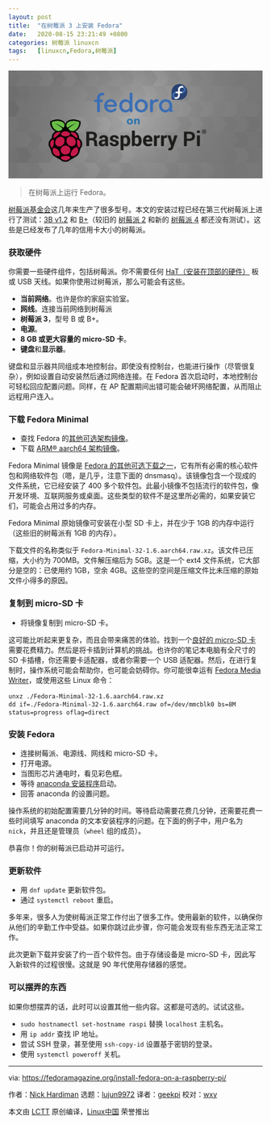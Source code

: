 ```yaml
---
layout: post
title:	"在树莓派 3 上安装 Fedora"
date:	2020-08-15 23:21:49 +0800 
categories:	树莓派 linuxcn 
tags:	[linuxcn,Fedora,树莓派]
---
```



![](/Asserts/Images/album/202008/15/232153dxw9jan3l2jg3aii.png)



> 
> 在树莓派上运行 Fedora。
> 
> 
> 


[树莓派基金会](https://www.raspberrypi.org/about/)这几年来生产了很多型号。本文的安装过程已经在第三代树莓派上进行了测试：[3B v1.2](https://www.raspberrypi.org/products/raspberry-pi-3-model-b/) 和 [B+](https://www.raspberrypi.org/products/raspberry-pi-3-model-b-plus/)（较旧的 [树莓派 2](https://www.raspberrypi.org/products/raspberry-pi-2-model-b/) 和新的 [树莓派 4](https://www.raspberrypi.org/products/raspberry-pi-4-model-b/) 都还没有测试）。这些是已经发布了几年的信用卡大小的树莓派。


### 获取硬件


你需要一些硬件组件，包括树莓派。你不需要任何 [HaT（安装在顶部的硬件）](https://www.raspberrypi.org/blog/introducing-raspberry-pi-hats/) 板或 USB 天线。如果你使用过树莓派，那么可能会有这些。


* **当前网络**。也许是你的家庭实验室。
* **网线**。连接当前网络到树莓派
* **树莓派 3**，型号 B 或 B+。
* **电源**。
* **8 GB 或更大容量的 micro-SD 卡**。
* **键盘**和**显示器**。


键盘和显示器共同组成本地控制台。即使没有控制台，也能进行操作（尽管很复杂），例如设置自动安装然后通过网络连接。在 Fedora 首次启动时，本地控制台可轻松回应配置问题。同样，在 AP 配置期间出错可能会破坏网络配置，从而阻止远程用户连入。


### 下载 Fedora Minimal


* 查找 Fedora 的[其他可选架构镜像](https://alt.fedoraproject.org/alt/)。
* 下载 [ARM® aarch64 架构镜像](https://download.fedoraproject.org/pub/fedora-secondary/releases/32/Spins/aarch64/images/Fedora-Minimal-32-1.6.aarch64.raw.xz)。


Fedora Minimal 镜像是 [Fedora 的其他可选下载之一](https://alt.fedoraproject.org/)，它有所有必需的核心软件包和网络软件包（嗯，是几乎，注意下面的 dnsmasq）。该镜像包含一个现成的文件系统，它已经安装了 400 多个软件包。此最小镜像不包括流行的软件包，像开发环境、互联网服务或桌面。这些类型的软件不是这里所必需的，如果安装它们，可能会占用过多的内存。


Fedora Minimal 原始镜像可安装在小型 SD 卡上，并在少于 1GB 的内存中运行（这些旧的树莓派有 1GB 的内存）。


下载文件的名称类似于 `Fedora-Minimal-32-1.6.aarch64.raw.xz`。该文件已压缩，大小约为 700MB。文件解压缩后为 5GB。这是一个 ext4 文件系统，它大部分是空的：已使用约 1GB，空余 4GB。这些空的空间是压缩文件比未压缩的原始文件小得多的原因。


### 复制到 micro-SD 卡


* 将镜像复制到 micro-SD 卡。


这可能比听起来更复杂，而且会带来痛苦的体验。找到一个[良好的 micro-SD 卡](https://www.jeffgeerling.com/blog/2019/raspberry-pi-microsd-card-performance-comparison-2019)需要花费精力。然后是将卡插到计算机的挑战。也许你的笔记本电脑有全尺寸的 SD 卡插槽，你还需要卡适配器，或者你需要一个 USB 适配器。然后，在进行复制时，操作系统可能会帮助你，也可能会妨碍你。你可能很幸运有 [Fedora Media Writer](https://fedoramagazine.org/make-fedora-usb-stick/)，或使用这些 Linux 命令：



```
unxz ./Fedora-Minimal-32-1.6.aarch64.raw.xz
dd if=./Fedora-Minimal-32-1.6.aarch64.raw of=/dev/mmcblk0 bs=8M status=progress oflag=direct

```

### 安装 Fedora


* 连接树莓派、电源线、网线和 micro-SD 卡。
* 打开电源。
* 当图形芯片通电时，看见彩色框。
* 等待 [anaconda 安装程序](https://fedoraproject.org/wiki/Anaconda)启动。
* 回答 anaconda 的设置问题。


操作系统的初始配置需要几分钟的时间。等待启动需要花费几分钟，还需要花费一些时间填写 anaconda 的文本安装程序的问题。在下面的例子中，用户名为 `nick`，并且还是管理员（`wheel` 组的成员）。


恭喜你！你的树莓派已启动并可运行。


### 更新软件


* 用 `dnf update` 更新软件包。
* 通过 `systemctl reboot` 重启。


多年来，很多人为使树莓派正常工作付出了很多工作。使用最新的软件，以确保你从他们的辛勤工作中受益。如果你跳过此步骤，你可能会发现有些东西无法正常工作。


此次更新下载并安装了约一百个软件包。由于存储设备是 micro-SD 卡，因此写入新软件的过程很慢。这就是 90 年代使用存储器的感觉。


### 可以摆弄的东西


如果你想摆弄的话，此时可以设置其他一些内容。这都是可选的。试试这些。


* `sudo hostnamectl set-hostname raspi` 替换 `localhost` 主机名。
* 用 `ip addr` 查找 IP 地址。
* 尝试 SSH 登录，甚至使用 `ssh-copy-id` 设置基于密钥的登录。
* 使用 `systemctl poweroff` 关机。




---


via: <https://fedoramagazine.org/install-fedora-on-a-raspberry-pi/>


作者：[Nick Hardiman](https://fedoramagazine.org/author/nickhardiman/) 选题：[lujun9972](https://github.com/lujun9972) 译者：[geekpi](https://github.com/geekpi) 校对：[wxy](https://github.com/wxy)


本文由 [LCTT](https://github.com/LCTT/TranslateProject) 原创编译，[Linux中国](https://linux.cn/) 荣誉推出
